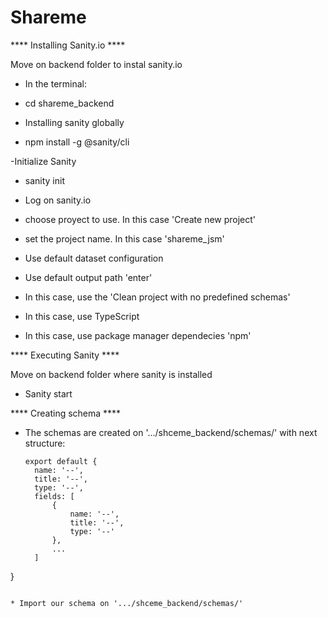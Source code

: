 # Shareme

**** Installing Sanity.io ****

Move on backend folder to instal sanity.io

- In the terminal:
* cd shareme_backend

- Installing sanity globally
* npm install -g @sanity/cli

-Initialize Sanity
* sanity init

* Log on sanity.io
* choose proyect to use. In this case 'Create new project'
* set the project name. In this case 'shareme_jsm'
* Use default dataset configuration
* Use default output path 'enter'
* In this case, use the 'Clean project with no predefined schemas'
* In this case, use TypeScript
* In this case, use package manager dependecies 'npm'

**** Executing Sanity ****

Move on backend folder where sanity is installed

* Sanity start

**** Creating schema ****

* The schemas are created on '.../shceme_backend/schemas/'
  with next structure:

  ```
  export default {
    name: '--',
    title: '--',
    type: '--',
    fields: [
        {
            name: '--',
            title: '--',
            type: '--'
        },
        ...
    ]
}
  ```

* Import our schema on '.../shceme_backend/schemas/'